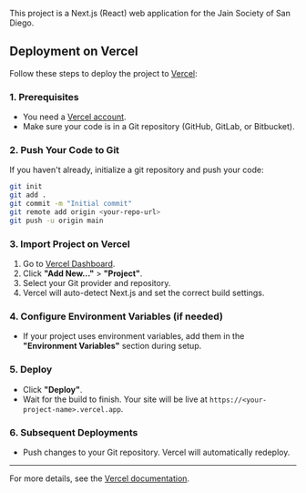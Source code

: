 
This project is a Next.js (React) web application for the Jain Society of San Diego.

## Deployment on Vercel

Follow these steps to deploy the project to [Vercel](https://vercel.com):

### 1. Prerequisites

- You need a [Vercel account](https://vercel.com/signup).
- Make sure your code is in a Git repository (GitHub, GitLab, or Bitbucket).

### 2. Push Your Code to Git

If you haven't already, initialize a git repository and push your code:

```bash
git init
git add .
git commit -m "Initial commit"
git remote add origin <your-repo-url>
git push -u origin main
```

### 3. Import Project on Vercel

1. Go to [Vercel Dashboard](https://vercel.com/dashboard).
2. Click **"Add New..."** > **"Project"**.
3. Select your Git provider and repository.
4. Vercel will auto-detect Next.js and set the correct build settings.

### 4. Configure Environment Variables (if needed)

- If your project uses environment variables, add them in the **"Environment Variables"** section during setup.

### 5. Deploy

- Click **"Deploy"**.
- Wait for the build to finish. Your site will be live at `https://<your-project-name>.vercel.app`.

### 6. Subsequent Deployments

- Push changes to your Git repository. Vercel will automatically redeploy.

---

For more details, see the [Vercel documentation](https://vercel.com/docs).

